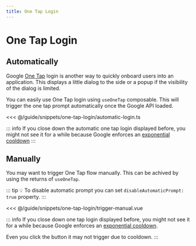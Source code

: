 ```yaml
---
title: One Tap Login
---
```


<script setup lang="ts">
import { shallowRef, onMounted } from "vue"

const automaticLoginDemo = shallowRef(null)
const triggerManualDemo = shallowRef(null)

onMounted(async () => {
  const automaticLoginDemoComponent = await import("./demo/one-tap-login/automatic-login.vue")
  const triggerManualDemoComponent = await import("./demo/one-tap-login/trigger-manual.vue")

  automaticLoginDemo.value = automaticLoginDemoComponent.default
  triggerManualDemo.value = triggerManualDemoComponent.default
})
</script>


# One Tap Login

## Automatically

Google [One Tap](https://developers.google.com/identity/gsi/web/guides/display-google-one-tap) login is another way to quickly onboard users into an application. This displays a little dialog to the side or a popup if the visibility of the dialog is limited.

You can easily use One Tap login using `useOneTap` composable. This will trigger the one tap prompt automatically once the Google API loaded.

<<< @/guide/snippets/one-tap-login/automatic-login.ts

<ClientOnly>
 <component
    v-if="automaticLoginDemo"
    :is="automaticLoginDemo">
  </component>
</ClientOnly>

::: info
If you close down the automatic one tap login displayed before, you might not see it for a while because
Google enforces an [exponential cooldown](https://developers.google.com/identity/gsi/web/guides/features#exponential_cooldown)
:::

## Manually

You may want to trigger One Tap flow manually. This can be achived by using the returns of `useOneTap`.

::: tip
:bulb: To disable automatic prompt you can set `disableAutomaticPrompt: true` property.
:::

<<< @/guide/snippets/one-tap-login/trigger-manual.vue

<ClientOnly>
 <component
    v-if="triggerManualDemo"
    :is="triggerManualDemo">
  </component>
</ClientOnly>

::: info
If you close down one tap login displayed before, you might not see it for a while because
Google enforces an [exponential cooldown](https://developers.google.com/identity/gsi/web/guides/features#exponential_cooldown).

Even you click the button it may not trigger due to cooldown.
:::
